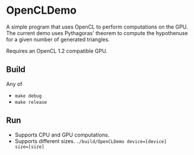 # OpenCLDemo
A simple program that uses OpenCL to perform computations on the GPU.<br>
The current demo uses Pythagoras' theorem to compute the hypothenuse for a given number of generated triangles.

Requires an OpenCL 1.2 compatible GPU.

## Build
Any of
+ <code>make debug</code>
+ <code>make release</code>

## Run
+ Supports CPU and GPU computations.
+ Supports different sizes.
<code>./build/OpenCLDemo device=[device] size=[size]</code>
